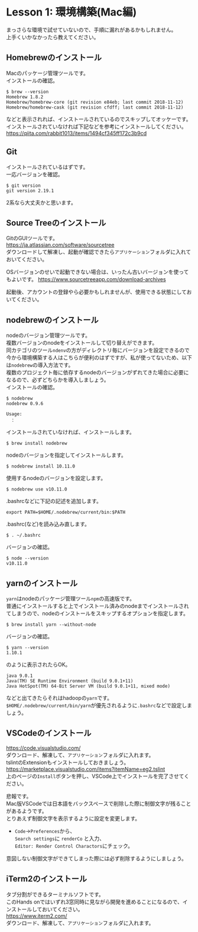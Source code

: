 # Lesson 1: 環境構築(Mac編)
まっさらな環境で試せていないので、手順に漏れがあるかもしれません。  
上手くいかなかったら教えてください。

## Homebrewのインストール
Macのパッケージ管理ツールです。  
インストールの確認。
```
$ brew --version
Homebrew 1.8.2
Homebrew/homebrew-core (git revision e84eb; last commit 2018-11-12)
Homebrew/homebrew-cask (git revision cfdff; last commit 2018-11-12)
```
などと表示されれば、インストールされているのでスキップしてオッケーです。  
インストールされていなければ下記などを参考にインストールしてください。
https://qiita.com/rabbit1013/items/1494cf345ff172c3b9cd

## Git
インストールされているはずです。  
一応バージョンを確認。
```
$ git version
git version 2.19.1
```
2系なら大丈夫かと思います。

## Source Treeのインストール
GitのGUIツールです。  
https://ja.atlassian.com/software/sourcetree  
ダウンロードして解凍し、起動が確認できたら`アプリケーション`フォルダに入れておいてください。  

OSバージョンのせいで起動できない場合は、いったん古いバージョンを使ってもよいです。
https://www.sourcetreeapp.com/download-archives  

起動後、アカウントの登録やら必要かもしれませんが、使用できる状態にしておいてください。

## nodebrewのインストール
nodeのバージョン管理ツールです。  
複数バージョンのnodeをインストールして切り替えができます。  
同カテゴリのツール`ndenv`の方がディレクトリ毎にバージョンを設定できるので今から環境構築する人はこちらが便利のはずですが、私が使ってないため、以下は`nodebrew`の導入方法です。  
複数のプロジェクト毎に依存するnodeのバージョンがずれてきた場合に必要になるので、必ずどちらかを導入しましょう。  
インストールの確認。  
```
$ nodebrew
nodebrew 0.9.6

Usage:
　：
```
インストールされていなければ、インストールします。
```
$ brew install nodebrew
```
nodeのバージョンを指定してインストールします。
```
$ nodebrew install 10.11.0
```
使用するnodeのバージョンを設定します。
```
$ nodebrew use v10.11.0
```
.bashrcなどに下記の記述を追加します。
```
export PATH=$HOME/.nodebrew/current/bin:$PATH
```
.bashrc(など)を読み込み直します。
```
$ . ~/.bashrc
```
バージョンの確認。
```
$ node --version
v10.11.0
```

## yarnのインストール
`yarn`はnodeのパッケージ管理ツール`npm`の高速版です。  
普通にインストールすると上でインストール済みのnodeまでインストールされてしまうので、nodeのインストールをスキップするオプションを指定します。
```
$ brew install yarn --without-node
```
バージョンの確認。
```
$ yarn --version
1.10.1
```
のように表示されたらOK。
```
java 9.0.1
Java(TM) SE Runtime Environment (build 9.0.1+11)
Java HotSpot(TM) 64-Bit Server VM (build 9.0.1+11, mixed mode)
```
などと出てきたらそれはhadoopの`yarn`です。  
`$HOME/.nodebrew/current/bin/yarn`が優先されるように`.bashrc`などで設定しましょう。

## VSCodeのインストール
https://code.visualstudio.com/  
ダウンロード、解凍して、`アプリケーション`フォルダに入れます。  
tslintのExtensionもインストールしておきましょう。  
https://marketplace.visualstudio.com/items?itemName=eg2.tslint  
上のページの`Install`ボタンを押し、VSCode上でインストールを完了させてください。


悲報です。  
Mac版VSCodeでは日本語をバックスペースで削除した際に制御文字が残ることがあるようです。  
とりあえず制御文字を表示するように設定を変更します。  
* `Code`->`Preferences`から、  
`Search settings`に `renderCo` と入力、  
`Editor: Render Control Charactors`にチェック。  

意図しない制御文字ができてしまった際には必ず削除するようにしましょう。  

## iTerm2のインストール
タブ分割ができるターミナルソフトです。  
このHands onではいずれ3窓同時に見ながら開発を進めることになるので、インストールしておいてください。  
https://www.iterm2.com/  
ダウンロード、解凍して、`アプリケーション`フォルダに入れます。  
